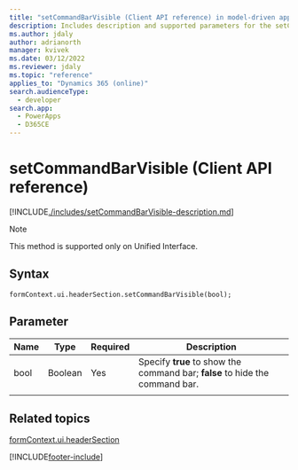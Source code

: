 ```yaml
---
title: "setCommandBarVisible (Client API reference) in model-driven apps| MicrosoftDocs"
description: Includes description and supported parameters for the setCommandBarVisible method.
ms.author: jdaly
author: adrianorth
manager: kvivek
ms.date: 03/12/2022
ms.reviewer: jdaly
ms.topic: "reference"
applies_to: "Dynamics 365 (online)"
search.audienceType: 
  - developer
search.app: 
  - PowerApps
  - D365CE
---
```


# setCommandBarVisible (Client API reference)

[!INCLUDE[./includes/setCommandBarVisible-description.md](./includes/setCommandBarVisible-description.md)]

> [!NOTE]
> This method is supported only on Unified Interface.

## Syntax

`formContext.ui.headerSection.setCommandBarVisible(bool);`

## Parameter

|Name|Type|Required|Description|
|----|------|-------|----------|
|bool|Boolean|Yes|Specify **true** to show the command bar; **false** to hide the command bar.|
|||||

## Related topics

[formContext.ui.headerSection](../formContext-ui-headerSection.md)

[!INCLUDE[footer-include](../../../../../includes/footer-banner.md)]
